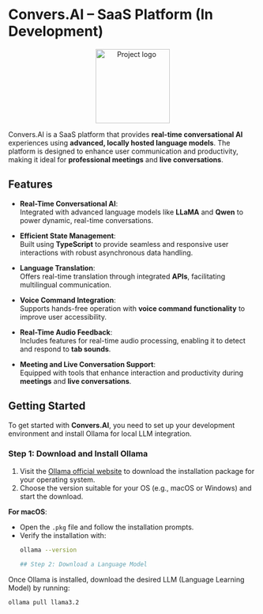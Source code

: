 # Convers.AI – SaaS Platform (In Development)
<p align="center">
  <img src="https://github.com/user-attachments/assets/15636d1b-598f-4218-b36d-699a9684a345" alt="Project logo" width="150">
</p>

Convers.AI is a SaaS platform that provides **real-time conversational AI** experiences using **advanced, locally hosted language models**. The platform is designed to enhance user communication and productivity, making it ideal for **professional meetings** and **live conversations**.

## Features

- **Real-Time Conversational AI**:  
  Integrated with advanced language models like **LLaMA** and **Qwen** to power dynamic, real-time conversations.

- **Efficient State Management**:  
  Built using **TypeScript** to provide seamless and responsive user interactions with robust asynchronous data handling.

- **Language Translation**:  
  Offers real-time translation through integrated **APIs**, facilitating multilingual communication.

- **Voice Command Integration**:  
  Supports hands-free operation with **voice command functionality** to improve user accessibility.

- **Real-Time Audio Feedback**:  
  Includes features for real-time audio processing, enabling it to detect and respond to **tab sounds**.

- **Meeting and Live Conversation Support**:  
  Equipped with tools that enhance interaction and productivity during **meetings** and **live conversations**.

## Getting Started

To get started with **Convers.AI**, you need to set up your development environment and install Ollama for local LLM integration.

### Step 1: Download and Install Ollama

1. Visit the [Ollama official website](https://ollama.com/download) to download the installation package for your operating system.
2. Choose the version suitable for your OS (e.g., macOS or Windows) and start the download.

**For macOS**:
- Open the `.pkg` file and follow the installation prompts.
- Verify the installation with:
  ```bash
  ollama --version

  ## Step 2: Download a Language Model

Once Ollama is installed, download the desired LLM (Language Learning Model) by running:

```bash
ollama pull llama3.2


